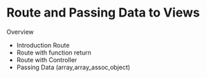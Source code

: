 <h1>Route and Passing Data to Views</h1>
<p>Overview</p>
  <ul>
  <li>Introduction Route</li>
  <li>Route with function return</li>
  <li>Route with Controller</li>
  <li>Passing Data (array,array_assoc,object) </li>
  </ul>
